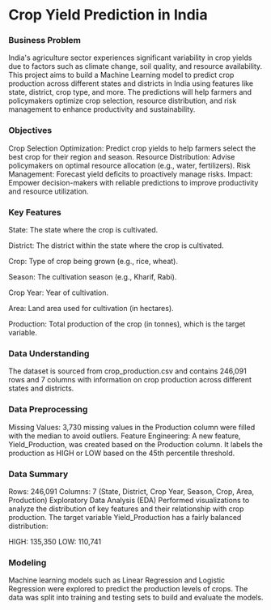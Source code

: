 # **Crop Yield Prediction in India**

### Business Problem

India's agriculture sector experiences significant variability in crop yields due to factors such as climate change, soil quality, and resource availability. This project aims to build a Machine Learning model to predict crop production across different states and districts in India using features like state, district, crop type, and more. The predictions will help farmers and policymakers optimize crop selection, resource distribution, and risk management to enhance productivity and sustainability.

### Objectives

Crop Selection Optimization: Predict crop yields to help farmers select the best crop for their region and season.
Resource Distribution: Advise policymakers on optimal resource allocation (e.g., water, fertilizers).
Risk Management: Forecast yield deficits to proactively manage risks.
Impact: Empower decision-makers with reliable predictions to improve productivity and resource utilization.

### Key Features

State: The state where the crop is cultivated.

District: The district within the state where the crop is cultivated.

Crop: Type of crop being grown (e.g., rice, wheat).

Season: The cultivation season (e.g., Kharif, Rabi).

Crop Year: Year of cultivation.

Area: Land area used for cultivation (in hectares).

Production: Total production of the crop (in tonnes), which is the target variable.

### Data Understanding

The dataset is sourced from crop_production.csv and contains 246,091 rows and 7 columns with information on crop production across different states and districts.

### Data Preprocessing

Missing Values: 3,730 missing values in the Production column were filled with the median to avoid outliers.
Feature Engineering: A new feature, Yield_Production, was created based on the Production column. It labels the production as HIGH or LOW based on the 45th percentile threshold.

### Data Summary

Rows: 246,091
Columns: 7 (State, District, Crop Year, Season, Crop, Area, Production)
Exploratory Data Analysis (EDA)
Performed visualizations to analyze the distribution of key features and their relationship with crop production. The target variable Yield_Production has a fairly balanced distribution:

HIGH: 135,350
LOW: 110,741

### Modeling

Machine learning models such as Linear Regression and Logistic Regression were explored to predict the production levels of crops. The data was split into training and testing sets to build and evaluate the models.
